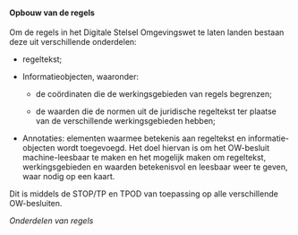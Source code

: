 #### Opbouw van de regels

Om de regels in het Digitale Stelsel Omgevingswet te laten landen bestaan deze
uit verschillende onderdelen:

-   regeltekst;

-   Informatieobjecten, waaronder:

    -   de coördinaten die de werkingsgebieden van regels begrenzen;

    -   de waarden die de normen uit de juridische regeltekst ter plaatse van de
        verschillende werkingsgebieden hebben;

-   Annotaties: elementen waarmee betekenis aan regeltekst en
    informatie-objecten wordt toegevoegd. Het doel hiervan is om het OW-besluit
    machine-leesbaar te maken en het mogelijk maken om regeltekst,
    werkingsgebieden en waarden betekenisvol en leesbaar weer te geven, waar
    nodig op een kaart.

Dit is middels de STOP/TP en TPOD van toepassing op alle verschillende
OW-besluiten.

*Onderdelen van regels*
